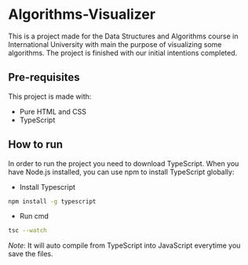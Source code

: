 # Algorithms-Visualizer
This is a project made for the Data Structures and Algorithms course in International University with main the purpose of visualizing some algorithms. The project is finished with our initial intentions completed.

## Pre-requisites
This project is made with:
+ Pure HTML and CSS
+ TypeScript

## How to run
In order to run the project you need to
download TypeScript. When you have Node.js installed, you can use npm to install TypeScript globally:
+ Install Typescript
```bash
npm install -g typescript 
```
+ Run cmd
```bash 
tsc --watch
``` 
*Note*: It will auto compile from TypeScript into JavaScript everytime you save the files.




